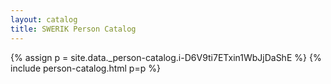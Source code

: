```yaml
---
layout: catalog
title: SWERIK Person Catalog
---
```

{% assign p = site.data._person-catalog.i-D6V9ti7ETxin1WbJjDaShE %}
{% include person-catalog.html p=p %}

